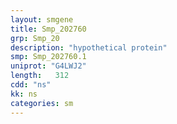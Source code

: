 ```yaml
---
layout: smgene
title: Smp_202760
grp: Smp_20
description: "hypothetical protein"
smp: Smp_202760.1
uniprot: "G4LWJ2"
length:   312
cdd: "ns"
kk: ns
categories: sm
---
```

